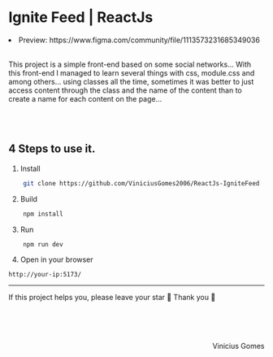 # Ignite Feed | ReactJs

<li>Preview: https://www.figma.com/community/file/1113573231685349036

<br>
<br>

<p>
    This project is a simple front-end based on some social networks... With this front-end I managed to learn several things with css, module.css and among others... using classes all the time, sometimes it was better to just access content through the class and the name of the content than to create a name for each content on the page...
</p>

<br><br>

## 4 Steps to use it.

1. Install

```sh
    git clone https://github.com/ViniciusGomes2006/ReactJs-IgniteFeed
```

2. Build

```sh
    npm install
```

3. Run
```
    npm run dev
```

4. Open in your browser
```
http://your-ip:5173/
```

---
If this project helps you, please leave your star 🌟 Thank you 💛

<br>
<br>
<br>

<p style="display: flex; justify-content: flex-end;">Vinicius Gomes</p>